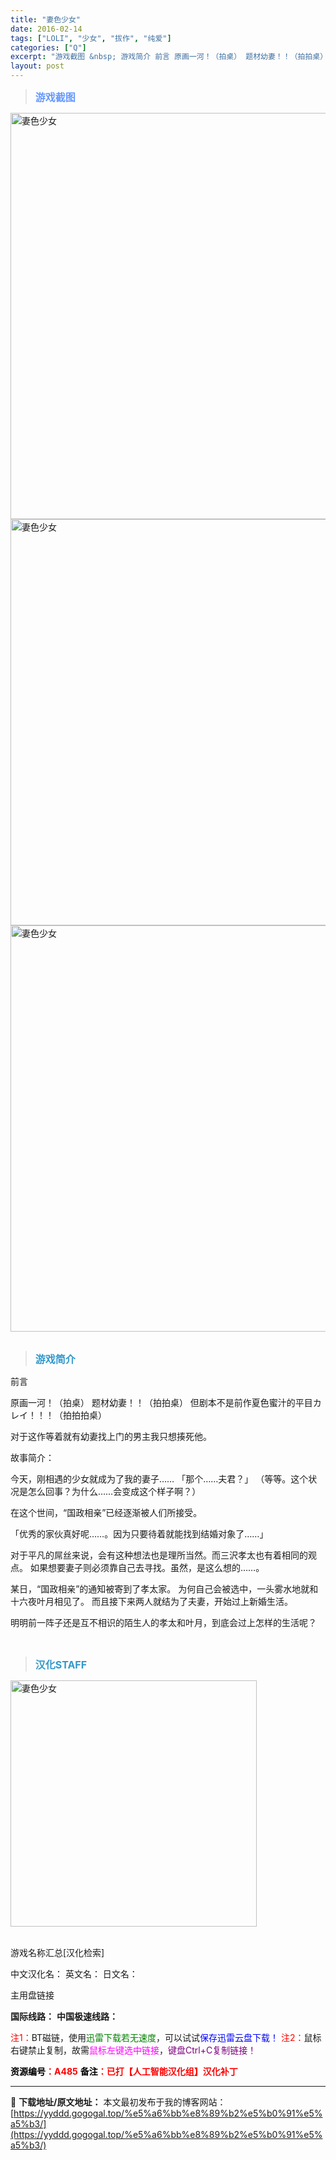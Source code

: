 ```yaml
---
title: "妻色少女"
date: 2016-02-14
tags: ["LOLI", "少女", "拔作", "纯爱"]
categories: ["Q"]
excerpt: "游戏截图 &nbsp; 游戏简介 前言 原画一河！（拍桌） 题材幼妻！！（拍拍桌） 但剧本不是前作夏色蜜汁的平目カレイ！！！（拍拍拍桌） 对于这作等着就有幼妻找上门的男主我只想揍死他。 故事简介： 今天，刚相遇的少女就成为了我的妻子…… 「那个……夫君？」 （等等。这个状况是怎么回事？为什么……会变&hellip;"
layout: post
---
```


<div>
<blockquote><b><span style="font-size: 12pt; color: #6699ff;">游戏截图</span></b></blockquote>
<div><img title="点击放大" src="https://yyddd.gogogal.top/wp-content/uploads/2025/04/20250430_6811f1788db2a.webp" alt="妻色少女" width="650" /></div>
<div><img title="点击放大" src="https://yyddd.gogogal.top/wp-content/uploads/2025/04/20250430_6811f179c6a6e.webp" alt="妻色少女" width="650" /></div>
<div><img title="点击放大" src="https://yyddd.gogogal.top/wp-content/uploads/2025/04/20250430_6811f17ae30f4.webp" alt="妻色少女" width="650" /></div>
&nbsp;
<blockquote><b><span style="font-size: 12pt; color: #3399cc;">游戏简介</span></b></blockquote>
<div>前言

原画一河！（拍桌）
题材幼妻！！（拍拍桌）
但剧本不是前作夏色蜜汁的平目カレイ！！！（拍拍拍桌）

对于这作等着就有幼妻找上门的男主我只想揍死他。

故事简介：

今天，刚相遇的少女就成为了我的妻子……
「那个……夫君？」
（等等。这个状况是怎么回事？为什么……会变成这个样子啊？）

在这个世间，“国政相亲”已经逐渐被人们所接受。

「优秀的家伙真好呢……。因为只要待着就能找到结婚对象了……」

对于平凡的屌丝来说，会有这种想法也是理所当然。而三沢孝太也有着相同的观点。
如果想要妻子则必须靠自己去寻找。虽然，是这么想的……。

某日，“国政相亲”的通知被寄到了孝太家。
为何自己会被选中，一头雾水地就和十六夜叶月相见了。
而且接下来两人就结为了夫妻，开始过上新婚生活。

明明前一阵子还是互不相识的陌生人的孝太和叶月，到底会过上怎样的生活呢？</div>
&nbsp;
<blockquote><b><span style="font-size: 12pt; color: #3399cc;">汉化STAFF</span></b></blockquote>
<div><img title="点击放大" src="https://yyddd.gogogal.top/wp-content/uploads/2025/04/20250430_6811f17cab155.webp" alt="妻色少女" width="394" /></div>
&nbsp;

游戏名称汇总[汉化检索]

中文汉化名：
英文名：
日文名：
</div>
<div class="panel panel-primary">
<div class="panel-heading">主用盘链接</div>
<div class="panel-body">

<b>国际线路：</b>
<b>中国极速线路：</b>


<span style="color: #ff0000;">注1：</span>BT磁链，使用<span style="color: #008000;">迅雷下载若无速度</span>，可以试试<span style="color: #0000ff;">保存迅雷云盘下载！</span>
<span style="color: #ff0000;">注2：</span>鼠标右键禁止复制，故需<span style="color: #ff00ff;">鼠标左键选中链接</span>，<span style="color: #800080;">键盘Ctrl+C复制链接！</span>

</div>
<div class="panel-footer"><span style="color: #ff0000;"><b><span style="color: #000000;">资源编号</span>：A485</b></span>
<span style="color: #ff0000;"><b><span style="color: #000000;">备注</span>：已打【人工智能汉化组】汉化补丁</b></span></div>
</div>

---
📖 **下载地址/原文地址：** 本文最初发布于我的博客网站：[https://yyddd.gogogal.top/%e5%a6%bb%e8%89%b2%e5%b0%91%e5%a5%b3/](https://yyddd.gogogal.top/%e5%a6%bb%e8%89%b2%e5%b0%91%e5%a5%b3/)
